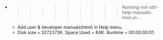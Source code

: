 * >>>>>>>>> Running inst-std-help-manuals-html.sh ...
  * Add user & developer manuals(html) in Help menu.
  * Disk size = 5272372K. Space Used = 84K. Runtime = 00:00:00:01.
